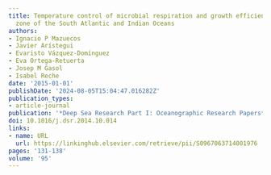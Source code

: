 ```yaml
---
title: Temperature control of microbial respiration and growth efficiency in the mesopelagic
  zone of the South Atlantic and Indian Oceans
authors:
- Ignacio P Mazuecos
- Javier Arístegui
- Evaristo Vázquez-Domínguez
- Eva Ortega-Retuerta
- Josep M Gasol
- Isabel Reche
date: '2015-01-01'
publishDate: '2024-08-05T15:04:47.016282Z'
publication_types:
- article-journal
publication: '*Deep Sea Research Part I: Oceanographic Research Papers*'
doi: 10.1016/j.dsr.2014.10.014
links:
- name: URL
  url: https://linkinghub.elsevier.com/retrieve/pii/S0967063714001976
pages: '131-138'
volume: '95'
---
```

